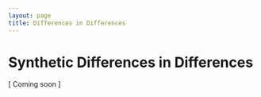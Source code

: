```yaml
---
layout: page
title: Differences in Differences
---
```


# Synthetic Differences in Differences

[ Coming soon ]
